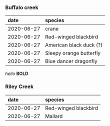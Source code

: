 
### Buffalo creek
| date       | species
| :--------- | :-----------------------
| 2020-06-27 | crane
| 2020-06-27 | Red-winged blackbird
| 2020-06-27 | American black duck (?)
| 2020-06-27 | Sleepy orange butterfly
| 2020-06-27 | Blue dancer dragonfly

_hello_
**BOLD**

### Riley Creek
| date       | species
|:---------- | :-----------------------
| 2020-06-27 | Red-winged blackbird
| 2020-06-27 | Mallard

